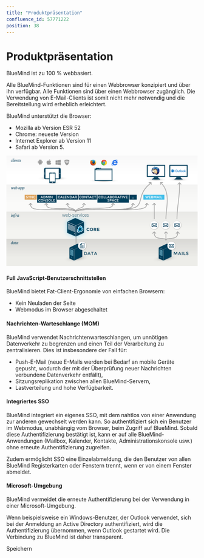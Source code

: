 ```yaml
---
title: "Produktpräsentation"
confluence_id: 57771222
position: 38
---
```

# Produktpräsentation


BlueMind ist zu 100 % webbasiert.

Alle BlueMind-Funktionen sind für einen Webbrowser konzipiert und über ihn verfügbar. Alle Funktionen sind über einen Webbrowser zugänglich. Die Verwendung von E-Mail-Clients ist somit nicht mehr notwendig und die Bereitstellung wird erheblich erleichtert.

BlueMind unterstützt die Browser:

- Mozilla ab Version ESR 52
- Chrome: neueste Version
- Internet Explorer ab Version 11
- Safari ab Version 5.


![](../../attachments/57771222/57771223.png)

#### Full JavaScript-Benutzerschnittstellen

BlueMind bietet  Fat-Client-Ergonomie von einfachen Browsern:

- Kein Neuladen der Seite
- Webmodus im Browser abgeschaltet


#### Nachrichten-Warteschlange (MOM)

BlueMind verwendet Nachrichtenwarteschlangen, um unnötigen Datenverkehr zu begrenzen und einen Teil der Verarbeitung zu zentralisieren. Dies ist insbesondere der Fall für:

- Push-E-Mail (neue E-Mails werden bei Bedarf an mobile Geräte gepusht, wodurch der mit der Überprüfung neuer Nachrichten verbundene Datenverkehr entfällt),
- Sitzungsreplikation zwischen allen BlueMind-Servern,
- Lastverteilung und hohe Verfügbarkeit.


#### Integriertes SSO

BlueMind integriert ein eigenes SSO, mit dem nahtlos von einer Anwendung zur anderen gewechselt werden kann. So authentifiziert sich ein Benutzer im Webmodus, unabhängig vom Browser, beim Zugriff auf BlueMind. Sobald diese Authentifizierung bestätigt ist, kann er auf alle BlueMind-Anwendungen (Mailbox, Kalender, Kontakte, Administrationskonsole usw.) ohne erneute Authentifizierung zugreifen.

Zudem ermöglicht SSO eine Einzelabmeldung, die den Benutzer von allen BlueMind Registerkarten oder Fenstern trennt, wenn er von einem Fenster abmeldet.

#### Microsoft-Umgebung

BlueMind vermeidet die erneute Authentifizierung bei der Verwendung in einer Microsoft-Umgebung.

Wenn beispielsweise ein Windows-Benutzer, der Outlook verwendet, sich bei der Anmeldung an Active Directory authentifiziert, wird die Authentifizierung übernommen, wenn Outlook gestartet wird. Die Verbindung zu BlueMind ist daher transparent.

Speichern

